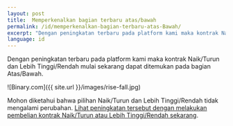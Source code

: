 ```yaml
---
layout: post
title:  Memperkenalkan bagian terbaru atas/bawah
permalink: /id/memperkenalkan-bagian-terbaru-atas-Bawah/
excerpt: "Dengan peningkatan terbaru pada platform kami maka kontrak Naik/Turun dan Lebih Tinggi/Rendah mulai sekarang dapat ditemukan pada bagian Atas/Bawah."
language: id
---
```


Dengan peningkatan terbaru pada platform kami maka kontrak Naik/Turun dan Lebih Tinggi/Rendah mulai sekarang dapat ditemukan pada bagian Atas/Bawah.

![Binary.com]({{ site.url }}/images/rise-fall.jpg)

Mohon diketahui bahwa pilihan Naik/Turun dan Lebih Tinggi/Rendah tidak mengalami perubahan. [Lihat peningkatan tersebut dengan melakukan pembelian kontrak Naik/Turun atau Lebih Tinggi/Rendah sekarang](https://www.binary.com/).
